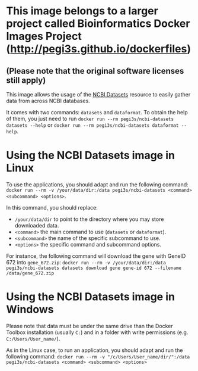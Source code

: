 # This image belongs to a larger project called Bioinformatics Docker Images Project (http://pegi3s.github.io/dockerfiles)
## (Please note that the original software licenses still apply)

This image allows the usage of the [NCBI Datasets](https://github.com/ncbi/datasets) resource to easily gather data from across NCBI databases. 

It comes with two commands: `datasets` and `dataformat`. To obtain the help of them, you just need to run `docker run --rm pegi3s/ncbi-datasets datasets --help` or `docker run --rm pegi3s/ncbi-datasets dataformat --help`.

# Using the NCBI Datasets image in Linux

To use the applications, you should adapt and run the following command: `docker run --rm -v /your/data/dir:/data pegi3s/ncbi-datasets <command> <subcommand> <options>`.

In this command, you should replace:
- `/your/data/dir` to point to the directory where you may store downloaded data.
- `<command>` the main command to use (`datasets` or `dataformat`).
- `<subcommand>` the name of the specific subcommand to use.
- `<options>` the specific command and subcommand options.

For instance, the following command will download the gene with GeneID 672 into `gene_672.zip`: `docker run --rm -v /your/data/dir:/data pegi3s/ncbi-datasets datasets download gene gene-id 672 --filename /data/gene_672.zip`


# Using the NCBI Datasets image in Windows

Please note that data must be under the same drive than the Docker Toolbox installation (usually `C:`) and in a folder with write permissions (e.g. `C:/Users/User_name/`).

As in the Linux case, to run an application, you should adapt and run the following command: `docker run --rm -v "/c/Users/User_name/dir/":/data pegi3s/ncbi-datasets <command> <subcommand> <options>`

